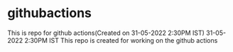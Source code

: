 # githubactions
This is repo for github actions(Created on 31-05-2022 2:30PM IST)
31-05-2022 2:30PM IST
This repo is created for working on the github actions
